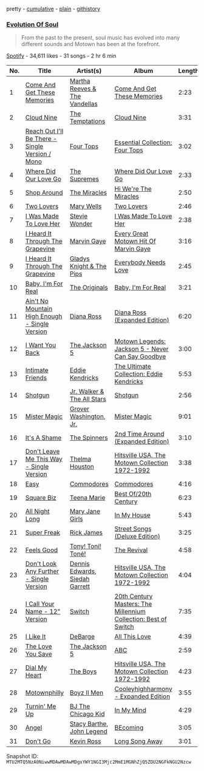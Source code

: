 pretty - [cumulative](/playlists/cumulative/37i9dQZF1DWVGLWeeMNGcG.md) - [plain](/playlists/plain/37i9dQZF1DWVGLWeeMNGcG) - [githistory](https://github.githistory.xyz/mackorone/spotify-playlist-archive/blob/main/playlists/plain/37i9dQZF1DWVGLWeeMNGcG)

### [Evolution Of Soul](https://open.spotify.com/playlist/37i9dQZF1DWVGLWeeMNGcG)

> From the past to the present, soul music has evolved into many different sounds and Motown has been at the forefront.

[Spotify](https://open.spotify.com/user/spotify) - 34,611 likes - 31 songs - 2 hr 6 min

| No. | Title | Artist(s) | Album | Length |
|---|---|---|---|---|
| 1 | [Come And Get These Memories](https://open.spotify.com/track/5gwvsIrTVL4F76tn9xEhQ3) | [Martha Reeves & The Vandellas](https://open.spotify.com/artist/1Pe5hlKMCTULjosqZ6KanP) | [Come And Get These Memories](https://open.spotify.com/album/6jOw3nHWwnbF7eKW9yxfY4) | 2:23 |
| 2 | [Cloud Nine](https://open.spotify.com/track/1A8gqfrso63AC4XVW6DTTw) | [The Temptations](https://open.spotify.com/artist/3RwQ26hR2tJtA8F9p2n7jG) | [Cloud Nine](https://open.spotify.com/album/5ETcOu2ITbVLilnw3QQqSX) | 3:31 |
| 3 | [Reach Out I'll Be There \- Single Version / Mono](https://open.spotify.com/track/0PpamSdfQzIAvj5OB9Bz54) | [Four Tops](https://open.spotify.com/artist/7fIvjotigTGWqjIz6EP1i4) | [Essential Collection: Four Tops](https://open.spotify.com/album/6f0YDFC5WfPHvqhLdJyZm8) | 3:02 |
| 4 | [Where Did Our Love Go](https://open.spotify.com/track/69RH84na5iUNwrwxpgjC5j) | [The Supremes](https://open.spotify.com/artist/57bUPid8xztkieZfS7OlEV) | [Where Did Our Love Go](https://open.spotify.com/album/05pI1Rx1HQ4KA0a0e3PJlV) | 2:33 |
| 5 | [Shop Around](https://open.spotify.com/track/47IRIQxGDe2Sc6F4pe2FMf) | [The Miracles](https://open.spotify.com/artist/6TqQLejnHXMGr7KcegxUND) | [Hi We're The Miracles](https://open.spotify.com/album/2fvokJVgfNIjWbGzudJQfT) | 2:50 |
| 6 | [Two Lovers](https://open.spotify.com/track/00CmjeeHvAVKvx3tcIiZTy) | [Mary Wells](https://open.spotify.com/artist/1cjZk1xXn3YCToNg3uJpA7) | [Two Lovers](https://open.spotify.com/album/4dfP6ztb54XjPNDMOQ1MSL) | 2:46 |
| 7 | [I Was Made To Love Her](https://open.spotify.com/track/35Agv76BTtZGXlXutlfuYj) | [Stevie Wonder](https://open.spotify.com/artist/7guDJrEfX3qb6FEbdPA5qi) | [I Was Made To Love Her](https://open.spotify.com/album/2gBERYtr321tvnJ8iLEbcR) | 2:38 |
| 8 | [I Heard It Through The Grapevine](https://open.spotify.com/track/37j56IWzpplKE5zrlQRmxc) | [Marvin Gaye](https://open.spotify.com/artist/3koiLjNrgRTNbOwViDipeA) | [Every Great Motown Hit Of Marvin Gaye](https://open.spotify.com/album/4JdEAA9aYadM2pZ96VHKNL) | 3:16 |
| 9 | [I Heard It Through The Grapevine](https://open.spotify.com/track/1aRrJewQmqU3wMUf86VVc6) | [Gladys Knight & The Pips](https://open.spotify.com/artist/0TF2NxkJZPQoX1H53rEFM1) | [Everybody Needs Love](https://open.spotify.com/album/5l5h2w976gvp8y2IGv2Tp4) | 2:45 |
| 10 | [Baby, I'm For Real](https://open.spotify.com/track/7vI2UMCyF56ZNDbVZmKiJ2) | [The Originals](https://open.spotify.com/artist/11EZGTWr2pY0VZPlWokAbl) | [Baby, I'm For Real](https://open.spotify.com/album/3lvFua9jUjltWAqIK01Zdn) | 3:21 |
| 11 | [Ain't No Mountain High Enough \- Single Version](https://open.spotify.com/track/0yLchb1kn0jtEgIRtoTCwq) | [Diana Ross](https://open.spotify.com/artist/3MdG05syQeRYPPcClLaUGl) | [Diana Ross \(Expanded Edition\)](https://open.spotify.com/album/2fRnRS1s58KLndlxOi8c36) | 6:20 |
| 12 | [I Want You Back](https://open.spotify.com/track/4CbUtLtAcgLJ7mAIeooJS8) | [The Jackson 5](https://open.spotify.com/artist/2iE18Oxc8YSumAU232n4rW) | [Motown Legends: Jackson 5 \- Never Can Say Goodbye](https://open.spotify.com/album/0QalicmGWZvuRQ3qznxKIc) | 3:00 |
| 13 | [Intimate Friends](https://open.spotify.com/track/7H3JKR6vI3UWEtYrKSvUKG) | [Eddie Kendricks](https://open.spotify.com/artist/2Uuon75BhnuuxdKLYn4wHn) | [The Ultimate Collection: Eddie Kendricks](https://open.spotify.com/album/7LLbmy5yQitJH9jlzwGy5z) | 5:53 |
| 14 | [Shotgun](https://open.spotify.com/track/2Zk0eoq7d6Vw0fRVRXPWnc) | [Jr\. Walker & The All Stars](https://open.spotify.com/artist/1rHh0AI30JhKrbzKIFjFNd) | [Shotgun](https://open.spotify.com/album/09uQ81RxL7Bbsq7jEstXWc) | 2:56 |
| 15 | [Mister Magic](https://open.spotify.com/track/2fmXnPfzguSp3zKDibCBgv) | [Grover Washington, Jr.](https://open.spotify.com/artist/05YVYeV4HxYp5rrWalvuE1) | [Mister Magic](https://open.spotify.com/album/3DnS9jBOXBVx6oPAbsQDGZ) | 9:01 |
| 16 | [It's A Shame](https://open.spotify.com/track/1l1YTy9nJ0trwhsCGcimly) | [The Spinners](https://open.spotify.com/artist/5fbhwqYYh4YwUoEs582mq5) | [2nd Time Around \(Expanded Edition\)](https://open.spotify.com/album/5FWAviP7cXvH8iOVENSaNG) | 3:10 |
| 17 | [Don't Leave Me This Way \- Single Version](https://open.spotify.com/track/7eflaRnXGmpD5Dk7coPvec) | [Thelma Houston](https://open.spotify.com/artist/3sgUnR8TF35euWEV07RPyO) | [Hitsville USA, The Motown Collection 1972\-1992](https://open.spotify.com/album/6nrCHETnE3ZWgwL0uYYWGP) | 3:38 |
| 18 | [Easy](https://open.spotify.com/track/1JQ6Xm1JrvHfvAqhl5pwaA) | [Commodores](https://open.spotify.com/artist/6twIAGnYuIT1pncMAsXnEm) | [Commodores](https://open.spotify.com/album/2tzbNCAUTmW4MIM2Ulvrwl) | 4:16 |
| 19 | [Square Biz](https://open.spotify.com/track/52bz3fOCyr6GgkJQsLK9PM) | [Teena Marie](https://open.spotify.com/artist/61UT1Zj9dFgPAjZfwnsqsb) | [Best Of/20th Century](https://open.spotify.com/album/0kCD8uT94URPZcr2vZOhW7) | 6:23 |
| 20 | [All Night Long](https://open.spotify.com/track/7iyjZ4paFWpTrJJenM0yZb) | [Mary Jane Girls](https://open.spotify.com/artist/7vRMMs8yrKf4PKUpUllMkr) | [In My House](https://open.spotify.com/album/4W5tAjZ4fF60N6a2v8EWnF) | 5:43 |
| 21 | [Super Freak](https://open.spotify.com/track/2dCmGcEOQrMQhMMS8Vj7Ca) | [Rick James](https://open.spotify.com/artist/0FrpdcVlJQqibaz5HfBUrL) | [Street Songs \(Deluxe Edition\)](https://open.spotify.com/album/2DBFUBBqJQvfXpodPi2WP5) | 3:25 |
| 22 | [Feels Good](https://open.spotify.com/track/4cRR2gUTOerkUOW5iZpm91) | [Tony! Toni! Toné!](https://open.spotify.com/artist/7vWlb4pM85jCHvV771qZZW) | [The Revival](https://open.spotify.com/album/5yORmYtkTZdFgo6ppcsFZT) | 4:58 |
| 23 | [Don't Look Any Further \- Single Version](https://open.spotify.com/track/2XZRe31lC2YDj9xhPSSIly) | [Dennis Edwards](https://open.spotify.com/artist/15Kzh2fTgAW2AGXcGD32Kp), [Siedah Garrett](https://open.spotify.com/artist/7EVlecngyrLHfQUqFMpwkT) | [Hitsville USA, The Motown Collection 1972\-1992](https://open.spotify.com/album/6nrCHETnE3ZWgwL0uYYWGP) | 4:04 |
| 24 | [I Call Your Name \- 12" Version](https://open.spotify.com/track/1DEI0amdbd2i5hTs3fXtfs) | [Switch](https://open.spotify.com/artist/273A7R9wiZyELSDRw8HvIj) | [20th Century Masters: The Millennium Collection: Best of Switch](https://open.spotify.com/album/1p9kiUEliFgWtQwgBz2eQc) | 7:35 |
| 25 | [I Like It](https://open.spotify.com/track/1c5KZhtOAOH7eFOlBekNhS) | [DeBarge](https://open.spotify.com/artist/6is2U7I1jlI8PjxNZOHIMV) | [All This Love](https://open.spotify.com/album/0idikg3MAbtPVfX7wwfBBW) | 4:39 |
| 26 | [The Love You Save](https://open.spotify.com/track/39SyB2NWiRlMtcKrI2rr4k) | [The Jackson 5](https://open.spotify.com/artist/2iE18Oxc8YSumAU232n4rW) | [ABC](https://open.spotify.com/album/2tukc7pH4qTuXcfaHjLIBc) | 2:59 |
| 27 | [Dial My Heart](https://open.spotify.com/track/3qWBa4EpvVlnCvbNUYR4RP) | [The Boys](https://open.spotify.com/artist/4skTgMZnk2EvSwYMo9Eu73) | [Hitsville USA, The Motown Collection 1972\-1992](https://open.spotify.com/album/6nrCHETnE3ZWgwL0uYYWGP) | 4:23 |
| 28 | [Motownphilly](https://open.spotify.com/track/3PqhQ5G24At0yDQuJBLZjT) | [Boyz II Men](https://open.spotify.com/artist/6O74knDqdv3XaWtkII7Xjp) | [Cooleyhighharmony \- Expanded Edition](https://open.spotify.com/album/7JnLsJWNUf50DGZ5JhBgbO) | 3:55 |
| 29 | [Turnin' Me Up](https://open.spotify.com/track/5MjAFPcmrR1DYCgZrXCN4d) | [BJ The Chicago Kid](https://open.spotify.com/artist/07d5etnpjriczFBB8pxmRe) | [In My Mind](https://open.spotify.com/album/15iSR05cslUeYgf2kuWDhu) | 4:29 |
| 30 | [Angel](https://open.spotify.com/track/5zsqV7VwDz2gRnALIpTaP1) | [Stacy Barthe](https://open.spotify.com/artist/0yq6uHIfFks9yOURUuCITV), [John Legend](https://open.spotify.com/artist/5y2Xq6xcjJb2jVM54GHK3t) | [BEcoming](https://open.spotify.com/album/49eOVYOGoUjNjgyplB6JJF) | 3:05 |
| 31 | [Don't Go](https://open.spotify.com/track/11ZPIe8MUvf8yXEWS1vNQZ) | [Kevin Ross](https://open.spotify.com/artist/5ae3MM8dgOn3QPHzqFDJlY) | [Long Song Away](https://open.spotify.com/album/3Yluqlq1TaCXXTf52WskES) | 3:01 |

Snapshot ID: `MTU2MTQ5NzA0NiwwMDAwMDAwMDgxYWY1NGI3Mjc2MmE1MGNhZjQ5ZDU2NGFkNGU2Nzcw`
